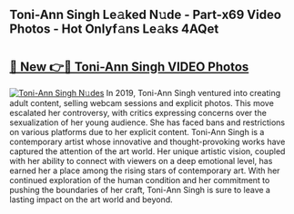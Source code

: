 ## Toni-Ann Singh Le𝚊ked N𝚞de - Part-x69 Video Photos - Hot Onlyf𝚊ns Le𝚊ks 4AQet

# <h2><a href="http://ab37356.deff.icu/?id=Toni-Ann+Singh">🔗 New 👉🔴 Toni-Ann Singh VIDEO Photos</a></h2>

[![Toni-Ann Singh N𝚞des](https://i.imgur.com/rIISA9y.gif)](http://ab37356.deff.icu/?id=Toni-Ann+Singh)
In 2019, Toni-Ann Singh ventured into creating adult content, selling webcam sessions and explicit photos. This move escalated her controversy, with critics expressing concerns over the sexualization of her young audience. She has faced bans and restrictions on various platforms due to her explicit content. Toni-Ann Singh is a contemporary artist whose innovative and thought-provoking works have captured the attention of the art world. Her unique artistic vision, coupled with her ability to connect with viewers on a deep emotional level, has earned her a place among the rising stars of contemporary art. With her continued exploration of the human condition and her commitment to pushing the boundaries of her craft, Toni-Ann Singh is sure to leave a lasting impact on the art world and beyond.
